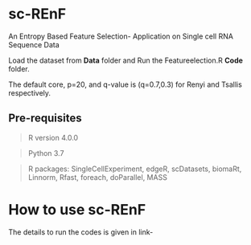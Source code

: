 # sc-REnF

An Entropy Based Feature Selection- Application on Single cell RNA Sequence Data


Load the dataset from **Data** folder and Run the Featureelection.R **Code** folder. 

The default core, p=20, and q-value is (q=0.7,0.3) for Renyi and Tsallis respectively. 

## Pre-requisites

> R version  4.0.0

> Python 3.7

> R packages: SingleCellExperiment, edgeR, scDatasets, biomaRt, Linnorm, Rfast, foreach, doParallel, MASS


# How to use sc-REnF 

The details to run the codes is given in link- 


